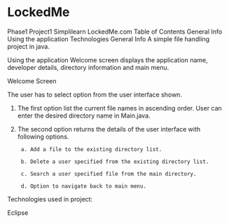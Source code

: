 # LockedMe
Phase1 Project1 Simplilearn
LockedMe.com
Table of Contents
General Info
Using the application
Technologies
General Info
A simple file handling project in java.

Using the application
Welcome screen displays the application name, developer details, directory information and main menu.

Welcome Screen

The user has to select option from the user interface shown.

1. The first option list the current file names in ascending order. User can enter the desired directory name in Main.java.
2. The second option returns the details of the user interface with following options.

        a. Add a file to the existing directory list.

        b. Delete a user specified from the existing directory list.

        c. Search a user specified file from the main directory.

        d. Option to navigate back to main menu.



Technologies used in project:

Eclipse
